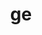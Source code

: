 ---
layout: social
message: I work at <div class="blue" id="blue" onMouseOver="start();" onMouseOut="stop();" ><div id="crown"></div></div> Aviation.
title: ge
---